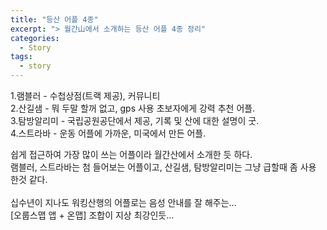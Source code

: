 ```yaml
---
title: "등산 어플 4종"
excerpt: "> 월간山에서 소개하는 등산 어플 4종 정리"
categories:
  - Story
tags:
  - story
---
```



1.램블러 - 수첩상점(트랙 제공), 커뮤니티 <br>
2.산길샘 - 뭐 두말 할꺼 없고, gps 사용 초보자에게 강력 추천 어플. <br>
3.탐방알리미 - 국립공원공단에서 제공, 기록 및 산에 대한 설명이 굿. <br>
4.스트라바 - 운동 어플에 가까운, 미국에서 만든 어플. <br>

쉽게 접근하여 가장 많이 쓰는 어플이라 월간산에서 소개한 듯 하다. <br>
램블러, 스트라바는 첨 들어보는 어플이고, 산길샘, 탐방알리미는 그냥 급할때 좀 사용 한것 같다. <br>
 <br>
십수년이 지나도 워킹산행의 어플로는 음성 안내를 잘 해주는... <br>
[오룹스맵 앱 + 온맵] 조합이 지상 최강인듯... <br>

